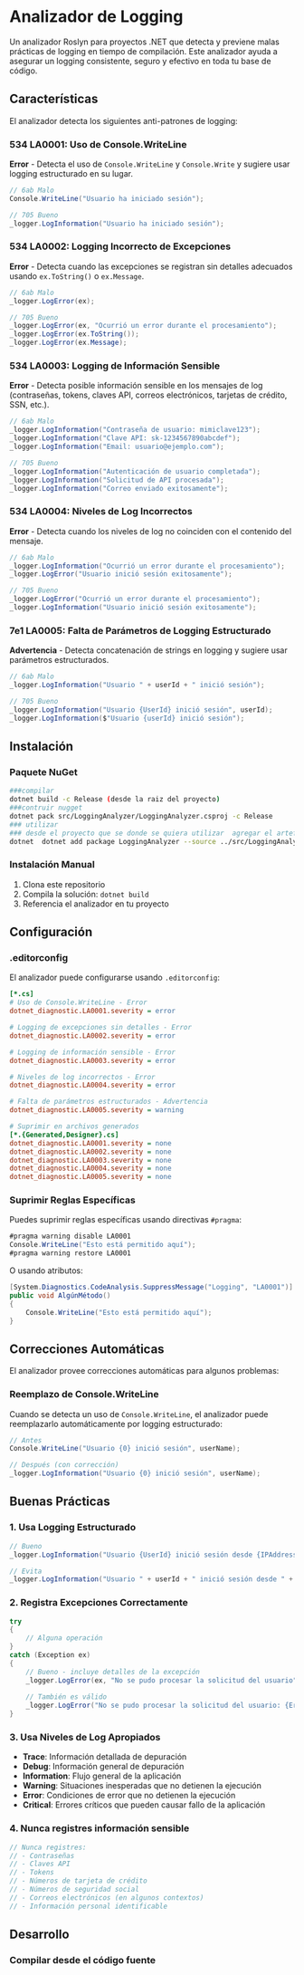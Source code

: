 # Analizador de Logging

Un analizador Roslyn para proyectos .NET que detecta y previene malas prácticas de logging en tiempo de compilación. Este analizador ayuda a asegurar un logging consistente, seguro y efectivo en toda tu base de código.

## Características

El analizador detecta los siguientes anti-patrones de logging:

### 534 LA0001: Uso de Console.WriteLine
**Error** - Detecta el uso de `Console.WriteLine` y `Console.Write` y sugiere usar logging estructurado en su lugar.

```csharp
// 6ab Malo
Console.WriteLine("Usuario ha iniciado sesión");

// 705 Bueno
_logger.LogInformation("Usuario ha iniciado sesión");
```

### 534 LA0002: Logging Incorrecto de Excepciones
**Error** - Detecta cuando las excepciones se registran sin detalles adecuados usando `ex.ToString()` o `ex.Message`.

```csharp
// 6ab Malo
_logger.LogError(ex);

// 705 Bueno
_logger.LogError(ex, "Ocurrió un error durante el procesamiento");
_logger.LogError(ex.ToString());
_logger.LogError(ex.Message);
```

### 534 LA0003: Logging de Información Sensible
**Error** - Detecta posible información sensible en los mensajes de log (contraseñas, tokens, claves API, correos electrónicos, tarjetas de crédito, SSN, etc.).

```csharp
// 6ab Malo
_logger.LogInformation("Contraseña de usuario: mimiclave123");
_logger.LogInformation("Clave API: sk-1234567890abcdef");
_logger.LogInformation("Email: usuario@ejemplo.com");

// 705 Bueno
_logger.LogInformation("Autenticación de usuario completada");
_logger.LogInformation("Solicitud de API procesada");
_logger.LogInformation("Correo enviado exitosamente");
```

### 534 LA0004: Niveles de Log Incorrectos
**Error** - Detecta cuando los niveles de log no coinciden con el contenido del mensaje.

```csharp
// 6ab Malo
_logger.LogInformation("Ocurrió un error durante el procesamiento");
_logger.LogError("Usuario inició sesión exitosamente");

// 705 Bueno
_logger.LogError("Ocurrió un error durante el procesamiento");
_logger.LogInformation("Usuario inició sesión exitosamente");
```

### 7e1 LA0005: Falta de Parámetros de Logging Estructurado
**Advertencia** - Detecta concatenación de strings en logging y sugiere usar parámetros estructurados.

```csharp
// 6ab Malo
_logger.LogInformation("Usuario " + userId + " inició sesión");

// 705 Bueno
_logger.LogInformation("Usuario {UserId} inició sesión", userId);
_logger.LogInformation($"Usuario {userId} inició sesión");
```

## Instalación

### Paquete NuGet
```bash
###compilar
dotnet build -c Release (desde la raiz del proyecto)
###contruir nugget
dotnet pack src/LoggingAnalyzer/LoggingAnalyzer.csproj -c Release
### utilizar 
### desde el proyecto que se donde se quiera utilizar  agregar el artefacto desde la carpeta release (se puede extraer el artefacto y guardarlo solo cambiar el path de importacion de paquete) 
dotnet  dotnet add package LoggingAnalyzer --source ../src/LoggingAnalyzer/bin/Release/

```

### Instalación Manual
1. Clona este repositorio
2. Compila la solución: `dotnet build`
3. Referencia el analizador en tu proyecto

## Configuración

### .editorconfig
El analizador puede configurarse usando `.editorconfig`:

```ini
[*.cs]
# Uso de Console.WriteLine - Error
dotnet_diagnostic.LA0001.severity = error

# Logging de excepciones sin detalles - Error
dotnet_diagnostic.LA0002.severity = error

# Logging de información sensible - Error
dotnet_diagnostic.LA0003.severity = error

# Niveles de log incorrectos - Error
dotnet_diagnostic.LA0004.severity = error

# Falta de parámetros estructurados - Advertencia
dotnet_diagnostic.LA0005.severity = warning

# Suprimir en archivos generados
[*.{Generated,Designer}.cs]
dotnet_diagnostic.LA0001.severity = none
dotnet_diagnostic.LA0002.severity = none
dotnet_diagnostic.LA0003.severity = none
dotnet_diagnostic.LA0004.severity = none
dotnet_diagnostic.LA0005.severity = none
```

### Suprimir Reglas Específicas
Puedes suprimir reglas específicas usando directivas `#pragma`:

```csharp
#pragma warning disable LA0001
Console.WriteLine("Esto está permitido aquí");
#pragma warning restore LA0001
```

O usando atributos:

```csharp
[System.Diagnostics.CodeAnalysis.SuppressMessage("Logging", "LA0001")]
public void AlgúnMétodo()
{
    Console.WriteLine("Esto está permitido aquí");
}
```

## Correcciones Automáticas

El analizador provee correcciones automáticas para algunos problemas:

### Reemplazo de Console.WriteLine
Cuando se detecta un uso de `Console.WriteLine`, el analizador puede reemplazarlo automáticamente por logging estructurado:

```csharp
// Antes
Console.WriteLine("Usuario {0} inició sesión", userName);

// Después (con corrección)
_logger.LogInformation("Usuario {0} inició sesión", userName);
```

## Buenas Prácticas

### 1. Usa Logging Estructurado
```csharp
// Bueno
_logger.LogInformation("Usuario {UserId} inició sesión desde {IPAddress}", userId, ipAddress);

// Evita
_logger.LogInformation("Usuario " + userId + " inició sesión desde " + ipAddress);
```

### 2. Registra Excepciones Correctamente
```csharp
try
{
    // Alguna operación
}
catch (Exception ex)
{
    // Bueno - incluye detalles de la excepción
    _logger.LogError(ex, "No se pudo procesar la solicitud del usuario");
    
    // También es válido
    _logger.LogError("No se pudo procesar la solicitud del usuario: {Error}", ex.ToString());
}
```

### 3. Usa Niveles de Log Apropiados
- **Trace**: Información detallada de depuración
- **Debug**: Información general de depuración
- **Information**: Flujo general de la aplicación
- **Warning**: Situaciones inesperadas que no detienen la ejecución
- **Error**: Condiciones de error que no detienen la ejecución
- **Critical**: Errores críticos que pueden causar fallo de la aplicación

### 4. Nunca registres información sensible
```csharp
// Nunca registres:
// - Contraseñas
// - Claves API
// - Tokens
// - Números de tarjeta de crédito
// - Números de seguridad social
// - Correos electrónicos (en algunos contextos)
// - Información personal identificable
```

## Desarrollo

### Compilar desde el código fuente
```bash
 